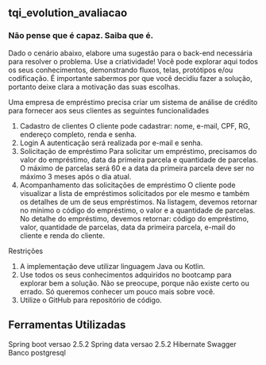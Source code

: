 ## tqi_evolution_avaliacao
### Não pense que é capaz. Saiba que é.

Dado o cenário abaixo, elabore uma sugestão para o back-end necessária para resolver o problema.
Use a criatividade! Você pode explorar aqui todos os seus conhecimentos, demonstrando fluxos, telas, protótipos e/ou codificação.
É importante sabermos por que você decidiu fazer a solução, portanto deixe clara a motivação das suas escolhas.

Uma empresa de empréstimo precisa criar um sistema de análise de crédito para fornecer aos seus clientes as seguintes funcionalidades
1. Cadastro de clientes
    O cliente pode cadastrar: nome, e-mail, CPF, RG, endereço completo, renda e senha.
2. Login
    A autenticação será realizada por e-mail e senha.
3. Solicitação de empréstimo
    Para solicitar um empréstimo, precisamos do valor do empréstimo, data da primeira parcela e quantidade de parcelas.
    O máximo de parcelas será 60 e a data da primeira parcela deve ser no máximo 3 meses após o dia atual.
4. Acompanhamento das solicitações de empréstimo
    O cliente pode visualizar a lista de empréstimos solicitados por ele mesmo e também os detalhes de um de seus empréstimos.
    Na listagem, devemos retornar no mínimo o código do empréstimo, o valor e a quantidade de parcelas.
    No detalhe do empréstimo, devemos retornar: código do empréstimo, valor, quantidade de parcelas, data da primeira parcela, e-mail do cliente e renda do cliente.

Restrições
1. A implementação deve utilizar linguagem Java ou Kotlin.
2. Use todos os seus conhecimentos adquiridos no bootcamp para explorar bem a solução. Não se preocupe, porque não existe certo ou errado. Só queremos conhecer um pouco mais sobre você.
3. Utilize o GitHub para repositório de código.


## Ferramentas Utilizadas
Spring boot versao 2.5.2
Spring data versao 2.5.2
Hibernate
Swagger 
Banco postgresql

